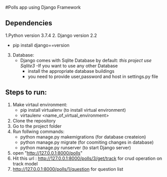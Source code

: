 #Polls app using Django Framework

**Dependencies**
----------------------------------
1.Python version 3.7.4
2. Django version 2.2
   - pip install django==version
3. Database:
   - Django comes with Sqlite Database by default: *this project use Sqlite3*
   -If you want to use any other Database
      - install the appropriate database buildings
      - you need to provide user,password and host in settings.py file

**Steps to run:**
----------------------------------
1. Make virtaul environment:
   - pip install virtualenv (to install virtual environment)
   - virtaulenv <name_of_virtual_environment>
2. Clone the repository
3. Go to the project folder
4. Run follwing commands:
   - python manage.py makemigrations (for database createion)
   - python manage.py migrate (for coomiting changes in database)
   - python manage.py runserver (to start Django server)
5. open "http://127.0.0.1:8000/polls"
6. Hit this url :  http://127.0.0.1:8000/polls/3/get/track for crud operation on track model
7. http://127.0.0.1:8000/polls/1/question for question list


